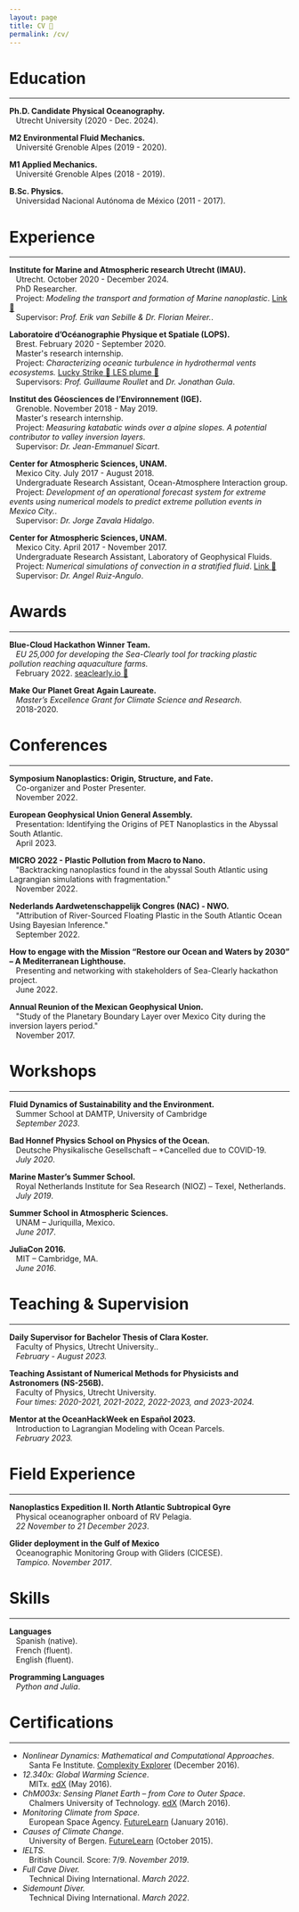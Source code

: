 ```yaml
---
layout: page
title: CV 📜
permalink: /cv/
---
```

<!-- <a href="/assets/CV_Pierard.pdf" style="float: right;">Download</a> -->


# Education
-----------

**Ph.D. Candidate Physical Oceanography.** <br />
&nbsp;&nbsp;&nbsp;Utrecht University (2020 - Dec. 2024).<br />

**M2 Environmental Fluid Mechanics.** <br />
&nbsp;&nbsp;&nbsp;Université Grenoble Alpes (2019 - 2020).<br />

**M1 Applied Mechanics.** <br />
&nbsp;&nbsp;&nbsp;Université Grenoble Alpes (2018 - 2019).<br />

**B.Sc. Physics.** <br />
&nbsp;&nbsp;&nbsp;Universidad Nacional Autónoma de México (2011 - 2017). <br />


# Experience
-----------

**Institute for Marine and Atmospheric research Utrecht (IMAU).**<br />
&nbsp;&nbsp;&nbsp;Utrecht. October 2020 - December 2024.<br />
&nbsp;&nbsp;&nbsp;PhD Researcher.<br />
&nbsp;&nbsp;&nbsp;Project: _Modeling the transport and formation of Marine nanoplastic_. <a href="https://nanoplastics.org/" style="float: centre;">Link 🔗</a><br />
&nbsp;&nbsp;&nbsp;Supervisor: _Prof. Erik van Sebille & Dr. Florian Meirer._. <br />

**Laboratoire d’Océanographie Physique et Spatiale (LOPS).**<br />
&nbsp;&nbsp;&nbsp;Brest. February 2020 - September 2020.<br />
&nbsp;&nbsp;&nbsp;Master's research internship.<br />
&nbsp;&nbsp;&nbsp;Project: _Characterizing oceanic turbulence in hydrothermal vents ecosystems._ <a href="/projects/luckystrike/" style="float: centre;">Lucky Strike 🔗</a><a href="/projects/plume/" style="float: centre;"> LES plume 🔗</a><br />
&nbsp;&nbsp;&nbsp;Supervisors: _Prof. Guillaume Roullet_ and _Dr. Jonathan Gula_. <br />

**Institut des Géosciences de l’Environnement (IGE).**<br />
&nbsp;&nbsp;&nbsp;Grenoble. November 2018 - May 2019.<br />
&nbsp;&nbsp;&nbsp;Master's research internship.<br />
&nbsp;&nbsp;&nbsp;Project: _Measuring katabatic winds over a alpine slopes. A potential contributor to valley inversion layers_. <br />
&nbsp;&nbsp;&nbsp;Supervisor: _Dr. Jean-Emmanuel Sicart_. <br />

**Center for Atmospheric Sciences, UNAM.**<br />
&nbsp;&nbsp;&nbsp;Mexico City. July 2017 - August 2018.<br />
&nbsp;&nbsp;&nbsp;Undergraduate Research Assistant, Ocean-Atmosphere Interaction group.<br />
&nbsp;&nbsp;&nbsp;Project: _Development of an operational forecast system for extreme events using numerical models to predict extreme
pollution events in Mexico City._.<br />
&nbsp;&nbsp;&nbsp;Supervisor: _Dr. Jorge Zavala Hidalgo_.<br />

**Center for Atmospheric Sciences, UNAM.**<br />
&nbsp;&nbsp;&nbsp;Mexico City. April 2017 - November 2017.<br />
&nbsp;&nbsp;&nbsp;Undergraduate Research Assistant, Laboratory of Geophysical Fluids.<br />
&nbsp;&nbsp;&nbsp;Project: _Numerical simulations of convection in a stratified fluid_. <a href="/projects/convection/" style="float: centre;">Link 🔗</a><br />
&nbsp;&nbsp;&nbsp;Supervisor: _Dr. Angel Ruiz-Angulo_.<br />

# Awards
------------

**Blue-Cloud Hackathon Winner Team.**<br />
&nbsp;&nbsp;&nbsp;_EU 25,000 for developing the Sea-Clearly tool for tracking plastic pollution reaching aquaculture farms._<br />
&nbsp;&nbsp;&nbsp;February 2022. <a href="http://seaclearly.io/" style="float: centre;">seaclearly.io 🔗</a>

**Make Our Planet Great Again Laureate.**<br />
&nbsp;&nbsp;&nbsp;_Master’s Excellence Grant for Climate Science and Research_.<br />
&nbsp;&nbsp;&nbsp;2018-2020.<br />

# Conferences
------------

**Symposium Nanoplastics: Origin, Structure, and Fate.**<br />
&nbsp;&nbsp;&nbsp;Co-organizer and Poster Presenter.<br />
&nbsp;&nbsp;&nbsp;November 2022.<br />

**European Geophysical Union General Assembly.**<br />
&nbsp;&nbsp;&nbsp;Presentation: Identifying the Origins of PET Nanoplastics in the Abyssal South Atlantic.<br />
&nbsp;&nbsp;&nbsp;April 2023.<br />

**MICRO 2022 - Plastic Pollution from Macro to Nano.**<br />
&nbsp;&nbsp;&nbsp;"Backtracking nanoplastics found in the abyssal South Atlantic using Lagrangian simulations with fragmentation."<br />
&nbsp;&nbsp;&nbsp;November 2022.<br />

**Nederlands Aardwetenschappelijk Congres (NAC) - NWO.**<br />
&nbsp;&nbsp;&nbsp;"Attribution of River-Sourced Floating Plastic in the South Atlantic Ocean Using Bayesian Inference."<br />
&nbsp;&nbsp;&nbsp;September 2022.<br />

**How to engage with the Mission “Restore our Ocean and Waters by 2030” – A Mediterranean Lighthouse.**<br />
&nbsp;&nbsp;&nbsp;Presenting and networking with stakeholders of Sea-Clearly hackathon project.<br />
&nbsp;&nbsp;&nbsp;June 2022.<br />

**Annual Reunion of the Mexican Geophysical Union.**<br />
&nbsp;&nbsp;&nbsp;"Study of the Planetary Boundary Layer over Mexico City during the inversion layers period."<br />
&nbsp;&nbsp;&nbsp;November 2017.<br />

# Workshops
------------

__Fluid Dynamics of Sustainability and the Environment.__<br />
&nbsp;&nbsp;&nbsp;Summer School at DAMTP, University of Cambridge<br />
&nbsp;&nbsp;&nbsp;_September 2023_.<br />

__Bad Honnef Physics School on Physics of the Ocean.__<br />
&nbsp;&nbsp;&nbsp;Deutsche Physikalische Gesellschaft – *Cancelled due to COVID-19.<br />
&nbsp;&nbsp;&nbsp;_July 2020_.<br />

**Marine Master’s Summer School.**<br />
&nbsp;&nbsp;&nbsp;Royal Netherlands Institute for Sea Research (NIOZ) – Texel, Netherlands.<br />
&nbsp;&nbsp;&nbsp;_July 2019_.<br />

**Summer School in Atmospheric Sciences.**<br />
&nbsp;&nbsp;&nbsp;UNAM – Juriquilla, Mexico.<br />
&nbsp;&nbsp;&nbsp;_June 2017_.<br />

**JuliaCon 2016.**<br />
&nbsp;&nbsp;&nbsp;MIT – Cambridge, MA.<br />
&nbsp;&nbsp;&nbsp;_June 2016_.<br />


# Teaching & Supervision
------------

__Daily Supervisor for Bachelor Thesis of Clara Koster.__<br />
&nbsp;&nbsp;&nbsp;Faculty of Physics, Utrecht University..<br />
&nbsp;&nbsp;&nbsp;_February - August 2023._<br />

__Teaching Assistant of Numerical Methods for Physicists and Astronomers (NS-256B).__<br />
&nbsp;&nbsp;&nbsp;Faculty of Physics, Utrecht University.<br />
&nbsp;&nbsp;&nbsp;_Four times: 2020-2021, 2021-2022, 2022-2023, and 2023-2024._<br />

__Mentor at the OceanHackWeek en Español 2023.__<br />
&nbsp;&nbsp;&nbsp;Introduction to Lagrangian Modeling with Ocean Parcels.<br />
&nbsp;&nbsp;&nbsp;_February 2023._<br />

# Field Experience
------------

**Nanoplastics Expedition II. North Atlantic Subtropical Gyre**<br />
&nbsp;&nbsp;&nbsp;Physical oceanographer onboard of RV Pelagia.<br />
&nbsp;&nbsp;&nbsp;_22 November to 21 December 2023_.<br />

**Glider deployment in the Gulf of Mexico**<br />
&nbsp;&nbsp;&nbsp;Oceanographic Monitoring Group with Gliders (CICESE).<br />
&nbsp;&nbsp;&nbsp;_Tampico. November 2017_.<br />

# Skills
------------

**Languages**<br />
&nbsp;&nbsp;&nbsp;Spanish (native).<br />
&nbsp;&nbsp;&nbsp;French (fluent). <br />
&nbsp;&nbsp;&nbsp;English (fluent). <br />

**Programming Languages**<br />
&nbsp;&nbsp;&nbsp;_Python and Julia_.


# Certifications
------------

- _Nonlinear Dynamics: Mathematical and Computational Approaches_.<br />
&nbsp;&nbsp;&nbsp;Santa Fe Institute. [Complexity Explorer](https://www.complexityexplorer.org/courses/60-nonlinear-dynamics-mathematical-and-computational-approaches-fall-2016/certificates/3888316416.pdf) (December 2016).<br />
- _12.340x: Global Warming Science_.<br />
&nbsp;&nbsp;&nbsp;MITx. [edX](https://courses.edx.org/certificates/369bb7be9a0d41ec96edb0c53fd8d612) (May 2016).<br />
- _ChM003x: Sensing Planet Earth – from Core to Outer Space_.<br />
&nbsp;&nbsp;&nbsp;Chalmers University of Technology. [edX](https://courses.edx.org/certificates/b115af24aae6429db80918d261ce696e) (March 2016).<br />
- _Monitoring Climate from Space._<br />
&nbsp;&nbsp;&nbsp;European Space Agency. [FutureLearn](https://www.futurelearn.com/statements/onwhpfg?utm_campaign=Share+Links&utm_medium=futurelearn-statement&utm_source=linkedin) (January 2016).<br />
- _Causes of Climate Change_.<br />
&nbsp;&nbsp;&nbsp;University of Bergen. [FutureLearn](https://www.futurelearn.com/statements/jk2fktn) (October 2015).<br />
- _IELTS._<br />
&nbsp;&nbsp;&nbsp;British Council. Score: 7/9. *November 2019*.<br />
- _Full Cave Diver._<br />
&nbsp;&nbsp;&nbsp;Technical Diving International. *March 2022*.<br />
- _Sidemount Diver._<br />
&nbsp;&nbsp;&nbsp;Technical Diving International. *March 2022*.<br />

